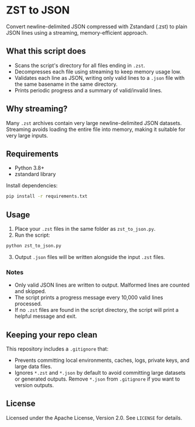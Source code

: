 # ZST to JSON

Convert newline-delimited JSON compressed with Zstandard (.zst) to plain JSON lines using a streaming, memory-efficient approach.

## What this script does
- Scans the script's directory for all files ending in `.zst`.
- Decompresses each file using streaming to keep memory usage low.
- Validates each line as JSON, writing only valid lines to a `.json` file with the same basename in the same directory.
- Prints periodic progress and a summary of valid/invalid lines.

## Why streaming?
Many `.zst` archives contain very large newline-delimited JSON datasets. Streaming avoids loading the entire file into memory, making it suitable for very large inputs.

## Requirements
- Python 3.8+
- zstandard library

Install dependencies:

```bash
pip install -r requirements.txt
```

## Usage
1. Place your `.zst` files in the same folder as `zst_to_json.py`.
2. Run the script:

```bash
python zst_to_json.py
```

3. Output `.json` files will be written alongside the input `.zst` files.

### Notes
- Only valid JSON lines are written to output. Malformed lines are counted and skipped.
- The script prints a progress message every 10,000 valid lines processed.
- If no `.zst` files are found in the script directory, the script will print a helpful message and exit.

## Keeping your repo clean
This repository includes a `.gitignore` that:
- Prevents committing local environments, caches, logs, private keys, and large data files.
- Ignores `*.zst` and `*.json` by default to avoid committing large datasets or generated outputs. Remove `*.json` from `.gitignore` if you want to version outputs.

## License
Licensed under the Apache License, Version 2.0. See `LICENSE` for details.
